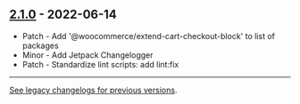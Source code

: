 ## [2.1.0](https://www.npmjs.com/package/@woocommerce/dependency-extraction-webpack-plugin/v/2.1.0) - 2022-06-14

-   Patch - Add '@woocommerce/extend-cart-checkout-block' to list of packages
-   Minor - Add Jetpack Changelogger
-   Patch - Standardize lint scripts: add lint:fix

---

[See legacy changelogs for previous versions](https://github.com/woocommerce/woocommerce/blob/68581955106947918d2b17607a01bdfdf22288a9/packages/js/dependency-extraction-webpack-plugin/CHANGELOG.md).
